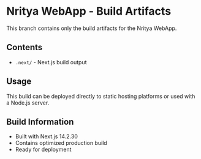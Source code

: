 # Nritya WebApp - Build Artifacts

This branch contains only the build artifacts for the Nritya WebApp.

## Contents
- `.next/` - Next.js build output

## Usage
This build can be deployed directly to static hosting platforms or used with a Node.js server.

## Build Information
- Built with Next.js 14.2.30
- Contains optimized production build
- Ready for deployment 